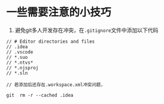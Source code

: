 # 一些需要注意的小技巧


1. 避免git多人开发存在冲突，在`.gitignore`文件中添加以下代码
```
// # Editor directories and files
// .idea
// .vscode
// *.suo
// *.ntvs*
// *.njsproj
// *.sln

// 若添加后还存在.workspace.xml冲突问题，

git  rm -r --cached .idea    
```
